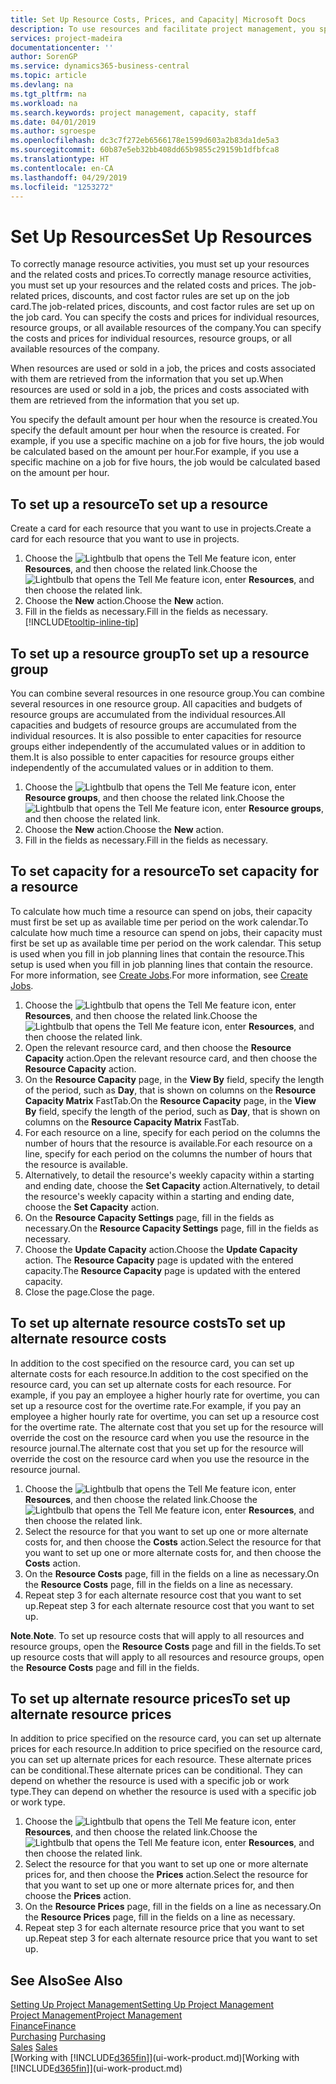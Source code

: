 ```yaml
---
title: Set Up Resource Costs, Prices, and Capacity| Microsoft Docs
description: To use resources and facilitate project management, you specify costs and prices for individual resources or resource groups, and set the resource capacity.
services: project-madeira
documentationcenter: ''
author: SorenGP
ms.service: dynamics365-business-central
ms.topic: article
ms.devlang: na
ms.tgt_pltfrm: na
ms.workload: na
ms.search.keywords: project management, capacity, staff
ms.date: 04/01/2019
ms.author: sgroespe
ms.openlocfilehash: dc3c7f272eb6566178e1599d603a2b83da1de5a3
ms.sourcegitcommit: 60b87e5eb32bb408dd65b9855c29159b1dfbfca8
ms.translationtype: HT
ms.contentlocale: en-CA
ms.lasthandoff: 04/29/2019
ms.locfileid: "1253272"
---
```

# <a name="set-up-resources"></a><span data-ttu-id="b507a-103">Set Up Resources</span><span class="sxs-lookup"><span data-stu-id="b507a-103">Set Up Resources</span></span>
<span data-ttu-id="b507a-104">To correctly manage resource activities, you must set up your resources and the related costs and prices.</span><span class="sxs-lookup"><span data-stu-id="b507a-104">To correctly manage resource activities, you must set up your resources and the related costs and prices.</span></span> <span data-ttu-id="b507a-105">The job-related prices, discounts, and cost factor rules are set up on the job card.</span><span class="sxs-lookup"><span data-stu-id="b507a-105">The job-related prices, discounts, and cost factor rules are set up on the job card.</span></span> <span data-ttu-id="b507a-106">You can specify the costs and prices for individual resources, resource groups, or all available resources of the company.</span><span class="sxs-lookup"><span data-stu-id="b507a-106">You can specify the costs and prices for individual resources, resource groups, or all available resources of the company.</span></span>

<span data-ttu-id="b507a-107">When resources are used or sold in a job, the prices and costs associated with them are retrieved from the information that you set up.</span><span class="sxs-lookup"><span data-stu-id="b507a-107">When resources are used or sold in a job, the prices and costs associated with them are retrieved from the information that you set up.</span></span>

<span data-ttu-id="b507a-108">You specify the default amount per hour when the resource is created.</span><span class="sxs-lookup"><span data-stu-id="b507a-108">You specify the default amount per hour when the resource is created.</span></span> <span data-ttu-id="b507a-109">For example, if you use a specific machine on a job for five hours, the job would be calculated based on the amount per hour.</span><span class="sxs-lookup"><span data-stu-id="b507a-109">For example, if you use a specific machine on a job for five hours, the job would be calculated based on the amount per hour.</span></span>

## <a name="to-set-up-a-resource"></a><span data-ttu-id="b507a-110">To set up a resource</span><span class="sxs-lookup"><span data-stu-id="b507a-110">To set up a resource</span></span>
<span data-ttu-id="b507a-111">Create a card for each resource that you want to use in projects.</span><span class="sxs-lookup"><span data-stu-id="b507a-111">Create a card for each resource that you want to use in projects.</span></span>

1. <span data-ttu-id="b507a-112">Choose the ![Lightbulb that opens the Tell Me feature](media/ui-search/search_small.png "Tell me what you want to do") icon, enter **Resources**, and then choose the related link.</span><span class="sxs-lookup"><span data-stu-id="b507a-112">Choose the ![Lightbulb that opens the Tell Me feature](media/ui-search/search_small.png "Tell me what you want to do") icon, enter **Resources**, and then choose the related link.</span></span>
2. <span data-ttu-id="b507a-113">Choose the **New** action.</span><span class="sxs-lookup"><span data-stu-id="b507a-113">Choose the **New** action.</span></span>
3. <span data-ttu-id="b507a-114">Fill in the fields as necessary.</span><span class="sxs-lookup"><span data-stu-id="b507a-114">Fill in the fields as necessary.</span></span> [!INCLUDE[tooltip-inline-tip](includes/tooltip-inline-tip_md.md)]  

## <a name="to-set-up-a-resource-group"></a><span data-ttu-id="b507a-115">To set up a resource group</span><span class="sxs-lookup"><span data-stu-id="b507a-115">To set up a resource group</span></span>
<span data-ttu-id="b507a-116">You can combine several resources in one resource group.</span><span class="sxs-lookup"><span data-stu-id="b507a-116">You can combine several resources in one resource group.</span></span> <span data-ttu-id="b507a-117">All capacities and budgets of resource groups are accumulated from the individual resources.</span><span class="sxs-lookup"><span data-stu-id="b507a-117">All capacities and budgets of resource groups are accumulated from the individual resources.</span></span> <span data-ttu-id="b507a-118">It is also possible to enter capacities for resource groups either independently of the accumulated values or in addition to them.</span><span class="sxs-lookup"><span data-stu-id="b507a-118">It is also possible to enter capacities for resource groups either independently of the accumulated values or in addition to them.</span></span>

1. <span data-ttu-id="b507a-119">Choose the ![Lightbulb that opens the Tell Me feature](media/ui-search/search_small.png "Tell me what you want to do") icon, enter **Resource groups**, and then choose the related link.</span><span class="sxs-lookup"><span data-stu-id="b507a-119">Choose the ![Lightbulb that opens the Tell Me feature](media/ui-search/search_small.png "Tell me what you want to do") icon, enter **Resource groups**, and then choose the related link.</span></span>
2. <span data-ttu-id="b507a-120">Choose the **New** action.</span><span class="sxs-lookup"><span data-stu-id="b507a-120">Choose the **New** action.</span></span>
3. <span data-ttu-id="b507a-121">Fill in the fields as necessary.</span><span class="sxs-lookup"><span data-stu-id="b507a-121">Fill in the fields as necessary.</span></span>

## <a name="to-set-capacity-for-a-resource"></a><span data-ttu-id="b507a-122">To set capacity for a resource</span><span class="sxs-lookup"><span data-stu-id="b507a-122">To set capacity for a resource</span></span>
<span data-ttu-id="b507a-123">To calculate how much time a resource can spend on jobs, their capacity must first be set up as available time per period on the work calendar.</span><span class="sxs-lookup"><span data-stu-id="b507a-123">To calculate how much time a resource can spend on jobs, their capacity must first be set up as available time per period on the work calendar.</span></span> <span data-ttu-id="b507a-124">This setup is used when you fill in job planning lines that contain the resource.</span><span class="sxs-lookup"><span data-stu-id="b507a-124">This setup is used when you fill in job planning lines that contain the resource.</span></span> <span data-ttu-id="b507a-125">For more information, see [Create Jobs](projects-how-create-jobs.md).</span><span class="sxs-lookup"><span data-stu-id="b507a-125">For more information, see [Create Jobs](projects-how-create-jobs.md).</span></span>

1. <span data-ttu-id="b507a-126">Choose the ![Lightbulb that opens the Tell Me feature](media/ui-search/search_small.png "Tell me what you want to do") icon, enter **Resources**, and then choose the related link.</span><span class="sxs-lookup"><span data-stu-id="b507a-126">Choose the ![Lightbulb that opens the Tell Me feature](media/ui-search/search_small.png "Tell me what you want to do") icon, enter **Resources**, and then choose the related link.</span></span>
2. <span data-ttu-id="b507a-127">Open the relevant resource card, and then choose the **Resource Capacity** action.</span><span class="sxs-lookup"><span data-stu-id="b507a-127">Open the relevant resource card, and then choose the **Resource Capacity** action.</span></span>
3. <span data-ttu-id="b507a-128">On the **Resource Capacity** page, in the **View By** field, specify the length of the period, such as **Day**, that is shown on columns on the **Resource Capacity Matrix** FastTab.</span><span class="sxs-lookup"><span data-stu-id="b507a-128">On the **Resource Capacity** page, in the **View By** field, specify the length of the period, such as **Day**, that is shown on columns on the **Resource Capacity Matrix** FastTab.</span></span>
4. <span data-ttu-id="b507a-129">For each resource on a line, specify for each period on the columns the number of hours that the resource is available.</span><span class="sxs-lookup"><span data-stu-id="b507a-129">For each resource on a line, specify for each period on the columns the number of hours that the resource is available.</span></span>
5. <span data-ttu-id="b507a-130">Alternatively, to detail the resource's weekly capacity within a starting and ending date, choose the **Set Capacity** action.</span><span class="sxs-lookup"><span data-stu-id="b507a-130">Alternatively, to detail the resource's weekly capacity within a starting and ending date, choose the **Set Capacity** action.</span></span>
6. <span data-ttu-id="b507a-131">On the **Resource Capacity Settings** page, fill in the fields as necessary.</span><span class="sxs-lookup"><span data-stu-id="b507a-131">On the **Resource Capacity Settings** page, fill in the fields as necessary.</span></span>
7. <span data-ttu-id="b507a-132">Choose the **Update Capacity** action.</span><span class="sxs-lookup"><span data-stu-id="b507a-132">Choose the **Update Capacity** action.</span></span> <span data-ttu-id="b507a-133">The **Resource Capacity** page is updated with the entered capacity.</span><span class="sxs-lookup"><span data-stu-id="b507a-133">The **Resource Capacity** page is updated with the entered capacity.</span></span>
8. <span data-ttu-id="b507a-134">Close the page.</span><span class="sxs-lookup"><span data-stu-id="b507a-134">Close the page.</span></span>

## <a name="to-set-up-alternate-resource-costs"></a><span data-ttu-id="b507a-135">To set up alternate resource costs</span><span class="sxs-lookup"><span data-stu-id="b507a-135">To set up alternate resource costs</span></span>
<span data-ttu-id="b507a-136">In addition to the cost specified on the resource card, you can set up alternate costs for each resource.</span><span class="sxs-lookup"><span data-stu-id="b507a-136">In addition to the cost specified on the resource card, you can set up alternate costs for each resource.</span></span> <span data-ttu-id="b507a-137">For example, if you pay an employee a higher hourly rate for overtime, you can set up a resource cost for the overtime rate.</span><span class="sxs-lookup"><span data-stu-id="b507a-137">For example, if you pay an employee a higher hourly rate for overtime, you can set up a resource cost for the overtime rate.</span></span> <span data-ttu-id="b507a-138">The alternate cost that you set up for the resource will override the cost on the resource card when you use the resource in the resource journal.</span><span class="sxs-lookup"><span data-stu-id="b507a-138">The alternate cost that you set up for the resource will override the cost on the resource card when you use the resource in the resource journal.</span></span>

1. <span data-ttu-id="b507a-139">Choose the ![Lightbulb that opens the Tell Me feature](media/ui-search/search_small.png "Tell me what you want to do") icon, enter **Resources**, and then choose the related link.</span><span class="sxs-lookup"><span data-stu-id="b507a-139">Choose the ![Lightbulb that opens the Tell Me feature](media/ui-search/search_small.png "Tell me what you want to do") icon, enter **Resources**, and then choose the related link.</span></span>  
2. <span data-ttu-id="b507a-140">Select the resource for that you want to set up one or more alternate costs for, and then choose the **Costs** action.</span><span class="sxs-lookup"><span data-stu-id="b507a-140">Select the resource for that you want to set up one or more alternate costs for, and then choose the **Costs** action.</span></span>  
3. <span data-ttu-id="b507a-141">On the **Resource Costs** page, fill in the fields on a line as necessary.</span><span class="sxs-lookup"><span data-stu-id="b507a-141">On the **Resource Costs** page, fill in the fields on a line as necessary.</span></span>  
4. <span data-ttu-id="b507a-142">Repeat step 3 for each alternate resource cost that you want to set up.</span><span class="sxs-lookup"><span data-stu-id="b507a-142">Repeat step 3 for each alternate resource cost that you want to set up.</span></span>

<span data-ttu-id="b507a-143">**Note**.</span><span class="sxs-lookup"><span data-stu-id="b507a-143">**Note**.</span></span> <span data-ttu-id="b507a-144">To set up resource costs that will apply to all resources and resource groups, open the **Resource Costs** page and fill in the fields.</span><span class="sxs-lookup"><span data-stu-id="b507a-144">To set up resource costs that will apply to all resources and resource groups, open the **Resource Costs** page and fill in the fields.</span></span>

## <a name="to-set-up-alternate-resource-prices"></a><span data-ttu-id="b507a-145">To set up alternate resource prices</span><span class="sxs-lookup"><span data-stu-id="b507a-145">To set up alternate resource prices</span></span>
<span data-ttu-id="b507a-146">In addition to price specified on the resource card, you can set up alternate prices for each resource.</span><span class="sxs-lookup"><span data-stu-id="b507a-146">In addition to price specified on the resource card, you can set up alternate prices for each resource.</span></span> <span data-ttu-id="b507a-147">These alternate prices can be conditional.</span><span class="sxs-lookup"><span data-stu-id="b507a-147">These alternate prices can be conditional.</span></span> <span data-ttu-id="b507a-148">They can depend on whether the resource is used with a specific job or work type.</span><span class="sxs-lookup"><span data-stu-id="b507a-148">They can depend on whether the resource is used with a specific job or work type.</span></span>

1. <span data-ttu-id="b507a-149">Choose the ![Lightbulb that opens the Tell Me feature](media/ui-search/search_small.png "Tell me what you want to do") icon, enter **Resources**, and then choose the related link.</span><span class="sxs-lookup"><span data-stu-id="b507a-149">Choose the ![Lightbulb that opens the Tell Me feature](media/ui-search/search_small.png "Tell me what you want to do") icon, enter **Resources**, and then choose the related link.</span></span>
2. <span data-ttu-id="b507a-150">Select the resource for that you want to set up one or more alternate prices for, and then choose the **Prices** action.</span><span class="sxs-lookup"><span data-stu-id="b507a-150">Select the resource for that you want to set up one or more alternate prices for, and then choose the **Prices** action.</span></span>
3. <span data-ttu-id="b507a-151">On the **Resource Prices** page, fill in the fields on a line as necessary.</span><span class="sxs-lookup"><span data-stu-id="b507a-151">On the **Resource Prices** page, fill in the fields on a line as necessary.</span></span>
4. <span data-ttu-id="b507a-152">Repeat step 3 for each alternate resource price that you want to set up.</span><span class="sxs-lookup"><span data-stu-id="b507a-152">Repeat step 3 for each alternate resource price that you want to set up.</span></span>

## <a name="see-also"></a><span data-ttu-id="b507a-153">See Also</span><span class="sxs-lookup"><span data-stu-id="b507a-153">See Also</span></span>
[<span data-ttu-id="b507a-154">Setting Up Project Management</span><span class="sxs-lookup"><span data-stu-id="b507a-154">Setting Up Project Management</span></span>](projects-setup-projects.md)  
[<span data-ttu-id="b507a-155">Project Management</span><span class="sxs-lookup"><span data-stu-id="b507a-155">Project Management</span></span>](projects-manage-projects.md)  
[<span data-ttu-id="b507a-156">Finance</span><span class="sxs-lookup"><span data-stu-id="b507a-156">Finance</span></span>](finance.md)  
<span data-ttu-id="b507a-157">[Purchasing](purchasing-manage-purchasing.md)       </span><span class="sxs-lookup"><span data-stu-id="b507a-157">[Purchasing](purchasing-manage-purchasing.md)       </span></span>  
<span data-ttu-id="b507a-158">[Sales](sales-manage-sales.md)    </span><span class="sxs-lookup"><span data-stu-id="b507a-158">[Sales](sales-manage-sales.md)    </span></span>  
<span data-ttu-id="b507a-159">[Working with [!INCLUDE[d365fin](includes/d365fin_md.md)]](ui-work-product.md)</span><span class="sxs-lookup"><span data-stu-id="b507a-159">[Working with [!INCLUDE[d365fin](includes/d365fin_md.md)]](ui-work-product.md)</span></span>  
